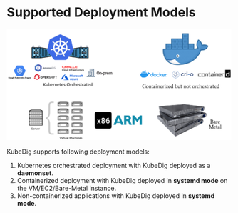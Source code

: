 # Supported Deployment Models

<img src="../.gitbook/assets/deployment-models.png" width="768" class="center" alt="Deployment Models">

KubeDig supports following deployment models:
1. Kubernetes orchestrated deployment with KubeDig deployed as a **daemonset**.
2. Containerized deployment with KubeDig deployed in **systemd mode** on the VM/EC2/Bare-Metal instance.
3. Non-containerized applications with KubeDig deployed in **systemd mode**.

